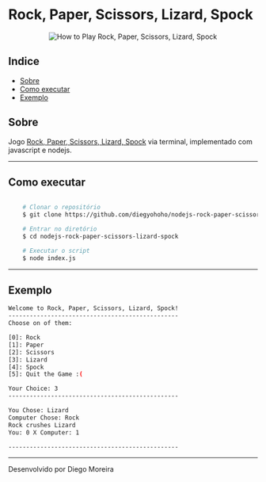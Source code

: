 # Rock, Paper, Scissors, Lizard, Spock

<div align="center">

![How to Play Rock, Paper, Scissors, Lizard, Spock](http://images6.fanpop.com/image/photos/34000000/Rock-Paper-Scissors-Lizard-Spock-the-big-bang-theory-34015104-500-500.png)

</div>

## Indice

- [Sobre](#-sobre)
- [Como executar](#-como-executar)
- [Exemplo](#-exemplo)

## Sobre

Jogo [Rock, Paper, Scissors, Lizard, Spock](https://www.youtube.com/watch?v=iSHPVCBsnLw) via terminal, implementado com javascript e nodejs. 

---

## Como executar

```bash

    # Clonar o repositório
    $ git clone https://github.com/diegyohoho/nodejs-rock-paper-scissors-lizard-spock

    # Entrar no diretório
    $ cd nodejs-rock-paper-scissors-lizard-spock

    # Executar o script
    $ node index.js
```

---

## Exemplo

```bash
Welcome to Rock, Paper, Scissors, Lizard, Spock!
------------------------------------------------
Choose on of them:

[0]: Rock
[1]: Paper
[2]: Scissors
[3]: Lizard
[4]: Spock
[5]: Quit the Game :(

Your Choice: 3
------------------------------------------------

You Chose: Lizard
Computer Chose: Rock
Rock crushes Lizard
You: 0 X Computer: 1

------------------------------------------------
```

---

Desenvolvido por Diego Moreira
